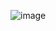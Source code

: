 ![image](https://github.com/JaimeVillalbaO/SpaceGame-GUI-Advanced-Day-95/assets/152451848/a1823a80-5af3-4a11-b99d-b335702982c4)
